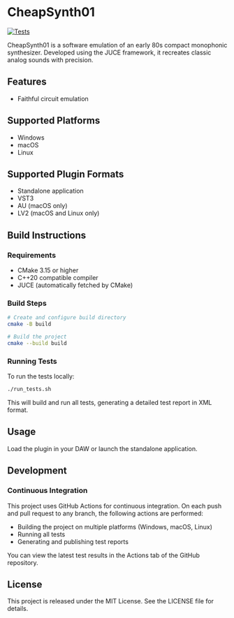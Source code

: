# CheapSynth01

[![Tests](https://github.com/username/cheapsynth01/actions/workflows/tests.yml/badge.svg)](https://github.com/username/cheapsynth01/actions/workflows/tests.yml)

CheapSynth01 is a software emulation of an early 80s compact monophonic synthesizer. Developed using the JUCE framework, it recreates classic analog sounds with precision.

## Features

- Faithful circuit emulation

## Supported Platforms

- Windows
- macOS
- Linux

## Supported Plugin Formats

- Standalone application
- VST3
- AU (macOS only)
- LV2 (macOS and Linux only)

## Build Instructions

### Requirements

- CMake 3.15 or higher
- C++20 compatible compiler
- JUCE (automatically fetched by CMake)

### Build Steps

```bash
# Create and configure build directory
cmake -B build

# Build the project
cmake --build build
```

### Running Tests

To run the tests locally:

```bash
./run_tests.sh
```

This will build and run all tests, generating a detailed test report in XML format.

## Usage

Load the plugin in your DAW or launch the standalone application.

## Development

### Continuous Integration

This project uses GitHub Actions for continuous integration. On each push and pull request to any branch, the following actions are performed:

- Building the project on multiple platforms (Windows, macOS, Linux)
- Running all tests
- Generating and publishing test reports

You can view the latest test results in the Actions tab of the GitHub repository.

## License

This project is released under the MIT License. See the LICENSE file for details.

